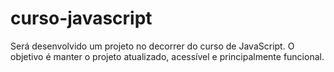 # curso-javascript
Será desenvolvido um projeto no decorrer do curso de JavaScript. O objetivo é manter o projeto atualizado, acessível e principalmente funcional.
